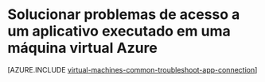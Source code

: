 <properties
    pageTitle="Solucionar problemas de acesso do aplicativo em uma máquina virtual Windows | Microsoft Azure"
    description="Se você não consegue acessar um aplicativo executado em uma máquina virtual Azure, use estas etapas para isolar a origem do problema."
    services="virtual-machines-windows"
    documentationCenter=""
    authors="iainfoulds"
    manager="timlt"
    editor=""
    tags="top-support-issue,azure-service-management,azure-resource-manager"/>

<tags
    ms.service="virtual-machines-windows"
    ms.workload="infrastructure-services"
    ms.tgt_pltfrm="vm-windows"
    ms.devlang="na"
    ms.topic="support-article"
    ms.date="09/27/2016"
    ms.author="iainfou"/>

# <a name="troubleshoot-access-to-an-application-running-on-an-azure-virtual-machine"></a>Solucionar problemas de acesso a um aplicativo executado em uma máquina virtual Azure

[AZURE.INCLUDE [virtual-machines-common-troubleshoot-app-connection](../../includes/virtual-machines-common-troubleshoot-app-connection.md)]
